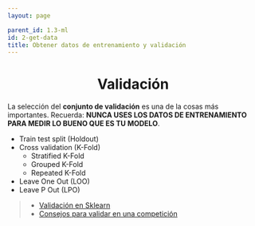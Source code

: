 ```yaml
---
layout: page

parent_id: 1.3-ml
id: 2-get-data
title: Obtener datos de entrenamiento y validación
---
```




<h1 align="center">Validación</h1>

La selección del **conjunto de validación** es una de la cosas más importantes. Recuerda: **NUNCA USES LOS DATOS DE ENTRENAMIENTO PARA MEDIR LO BUENO QUE ES TU MODELO**.

- Train test split (Holdout)
- Cross validation (K-Fold)
  - Stratified K-Fold
  - Grouped K-Fold
  - Repeated K-Fold
- Leave One Out (LOO)
- Leave P Out (LPO)

> - [Validación en Sklearn](https://scikit-learn.org/stable/modules/cross_validation.html)
> - [Consejos para validar en una competición](http://www.chioka.in/how-to-select-your-final-models-in-a-kaggle-competitio/)


